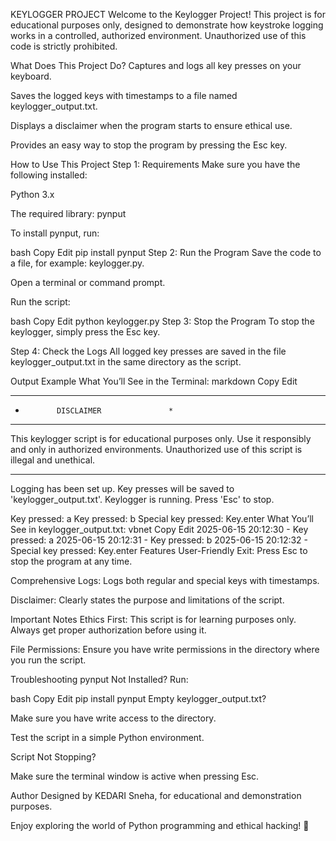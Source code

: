 KEYLOGGER PROJECT
Welcome to the Keylogger Project! This project is for educational purposes only, designed to demonstrate how keystroke logging works in a controlled, authorized environment. Unauthorized use of this code is strictly prohibited.

What Does This Project Do?
Captures and logs all key presses on your keyboard.

Saves the logged keys with timestamps to a file named keylogger_output.txt.

Displays a disclaimer when the program starts to ensure ethical use.

Provides an easy way to stop the program by pressing the Esc key.

How to Use This Project
Step 1: Requirements
Make sure you have the following installed:

Python 3.x

The required library: pynput

To install pynput, run:

bash
Copy
Edit
pip install pynput
Step 2: Run the Program
Save the code to a file, for example: keylogger.py.

Open a terminal or command prompt.

Run the script:

bash
Copy
Edit
python keylogger.py
Step 3: Stop the Program
To stop the keylogger, simply press the Esc key.

Step 4: Check the Logs
All logged key presses are saved in the file keylogger_output.txt in the same directory as the script.

Output Example
What You’ll See in the Terminal:
markdown
Copy
Edit
***************************************
*            DISCLAIMER               *
***************************************
This keylogger script is for educational purposes only.
Use it responsibly and only in authorized environments.
Unauthorized use of this script is illegal and unethical.
***************************************

Logging has been set up. Key presses will be saved to 'keylogger_output.txt'.
Keylogger is running. Press 'Esc' to stop.

Key pressed: a
Key pressed: b
Special key pressed: Key.enter
What You’ll See in keylogger_output.txt:
vbnet
Copy
Edit
2025-06-15 20:12:30 - Key pressed: a
2025-06-15 20:12:31 - Key pressed: b
2025-06-15 20:12:32 - Special key pressed: Key.enter
Features
User-Friendly Exit: Press Esc to stop the program at any time.

Comprehensive Logs: Logs both regular and special keys with timestamps.

Disclaimer: Clearly states the purpose and limitations of the script.

Important Notes
Ethics First: This script is for learning purposes only. Always get proper authorization before using it.

File Permissions: Ensure you have write permissions in the directory where you run the script.

Troubleshooting
pynput Not Installed?
Run:

bash
Copy
Edit
pip install pynput
Empty keylogger_output.txt?

Make sure you have write access to the directory.

Test the script in a simple Python environment.

Script Not Stopping?

Make sure the terminal window is active when pressing Esc.

Author
Designed by KEDARI Sneha, for educational and demonstration purposes.

Enjoy exploring the world of Python programming and ethical hacking! 🎉








